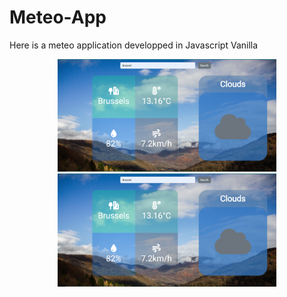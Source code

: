 # Meteo-App
Here is a meteo application developped in Javascript Vanilla
<p align="center">
  <img src="https://github.com/PirateDesBois/Meteo-App/blob/main/public/img/capture.PNG?raw=true" width="350" title="hover text">
  <img src="https://github.com/PirateDesBois/Meteo-App/blob/main/public/img/capture.PNG?raw=true" width="350" alt="accessibility text">
</p>

